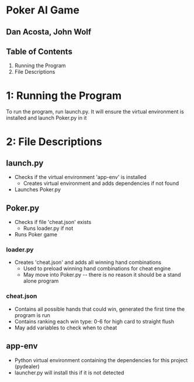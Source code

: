 # Poker AI Game
## Dan Acosta, John Wolf

## Table of Contents
1. Running the Program
2. File Descriptions

# 1: Running the Program

To run the program, run launch.py. It will ensure the virtual environment is installed and launch Poker.py in it

# 2: File Descriptions

## launch.py

* Checks if the virtual environment 'app-env' is installed
	* Creates virtual environment and adds dependencies if not found
* Launches Poker.py

## Poker.py

* Checks if file 'cheat.json' exists
	* Runs loader.py if not
* Runs Poker game

### loader.py

* Creates 'cheat.json' and adds all winning hand combinations
	* Used to preload winning hand combinations for cheat engine
	* May move into Poker.py -- there is no reason it should be a stand alone program

### cheat.json

* Contains all possible hands that could win, generated the first time the program is run
* Contains ranking each win type: 0-6 for high card to straight flush
* May add variables to check when to cheat

## app-env

* Python virtual environment containing the dependencies for this project (pydealer)
* launcher.py will install this if it is not detected
